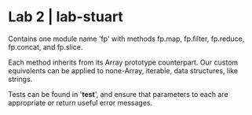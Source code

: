 # Lab 2 | lab-stuart

Contains one module name 'fp' with methods fp.map, fp.filter, fp.reduce, fp.concat, and fp.slice.

Each method inherits from its Array prototype counterpart. Our custom equivolents can be applied to none-Array, iterable, data structures, like strings. 

Tests can be found in '__test__', and ensure that parameters to each are appropriate or return useful error messages. 